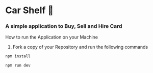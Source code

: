 # Car Shelf 🚗
### A simple application to Buy, Sell and Hire Card


How to run the Application on your Machine

1. Fork a copy of your Repository and run the following commands

```js
npm install

npm run dev
```